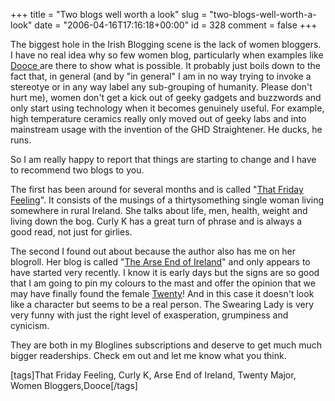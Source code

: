 +++
title = "Two blogs well worth a look"
slug = "two-blogs-well-worth-a-look"
date = "2006-04-16T17:16:18+00:00"
id = 328
comment = false
+++

The biggest hole in the Irish Blogging scene is the lack of women bloggers. I have no real idea why so few women blog, particularly when examples like [Dooce ](http://www.dooce.com/)are there to show what is possible. It probably just boils down to the fact that, in general (and by "in general" I am in no way trying to invoke a stereotye or in any way label any sub-grouping of humanity. Please don't hurt me), women don't get a kick out of geeky gadgets and buzzwords and only start using technology when it becomes genuinely useful. For example, high temperature ceramics really only moved out of geeky labs and into mainstream usage with the invention of the GHD Straightener. He ducks, he runs.

So I am really happy to report that things are starting to change and I have to recommend two blogs to you.

The first has been around for several months and is called "[That Friday Feeling](http://thatfridayfeeling.blogspot.com/)". It consists of the musings of a thirtysomething single woman living somewhere in rural Ireland. She talks about life, men, health, weight and living down the bog. Curly K has a great turn of phrase and is always a good read, not just for girlies.

The second I found out about because the author also has me on her blogroll. Her blog is called "[The Arse End of Ireland](http://arseendofireland.blogspot.com)" and only appears to have started very recently. I know it is early days but the signs are so good that I am going to pin my colours to the mast and offer the opinion that we may have finally found the female [Twenty](http://twentymajor.blogspot.com/)! And in this case it doesn't look like a character but seems to be a real person. The Swearing Lady is very very funny with just the right level of exasperation, grumpiness and cynicism.

They are both in my Bloglines subscriptions and deserve to get much much bigger readerships. Check em out and let me know what you think.

[tags]That Friday Feeling, Curly K, Arse End of Ireland, Twenty Major, Women Bloggers,Dooce[/tags]
